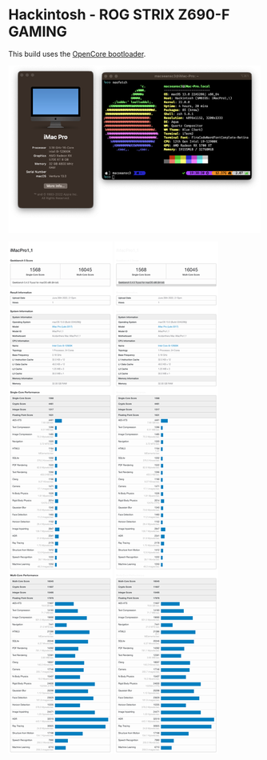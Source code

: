 # Hackintosh - ROG STRIX Z690-F GAMING

This build uses the [OpenCore bootloader](https://github.com/acidanthera/OpenCorePkg).

![About This Mac](/Assets/About_This_Mac.png)

![Geekbench 5 light](/Assets/Geekbench_5_light.png#gh-light-mode-only)
![Geekbench 5 dark](/Assets/Geekbench_5_dark.png#gh-dark-mode-only)
